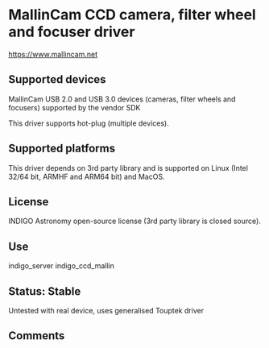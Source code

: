 # MallinCam CCD camera, filter wheel and focuser driver

https://www.mallincam.net

## Supported devices

MallinCam USB 2.0 and USB 3.0 devices (cameras, filter wheels and focusers) supported by the vendor SDK

This driver supports hot-plug (multiple devices).

## Supported platforms

This driver depends on 3rd party library and is supported on Linux (Intel 32/64 bit, ARMHF and ARM64 bit) and MacOS.

## License

INDIGO Astronomy open-source license (3rd party library is closed source).

## Use

indigo_server indigo_ccd_mallin

## Status: Stable

Untested with real device, uses generalised Touptek driver

## Comments
